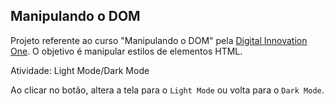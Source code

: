 ## Manipulando o DOM

Projeto referente ao curso "Manipulando o DOM" pela [Digital Innovation One](https://web.dio.me). O objetivo é manipular estilos de elementos HTML.<br>

Atividade: Light Mode/Dark Mode

Ao clicar no botão, altera a tela para o `Light Mode` ou volta para o `Dark Mode`.